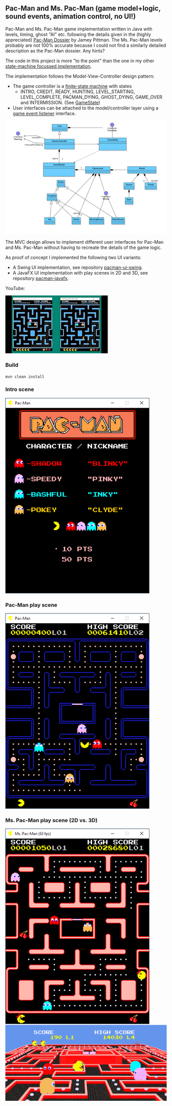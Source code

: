 ## Pac-Man and Ms. Pac-Man (game model+logic, sound events, animation control, no UI!)

Pac-Man and Ms. Pac-Man game implementation written in Java with levels, timing, ghost "AI" etc. following the details given in the (highly appreciated) [Pac-Man Dossier](https://pacman.holenet.info) by Jamey Pittman. The Ms. Pac-Man levels probably are not 100% accurate because I could not find a similarly detailed description as the Pac-Man dossier. Any hints? 

The code in this project is more "to the point" than the one in my other [state-machine focussed implementation](https://github.com/armin-reichert/pacman).

The implementation follows the Model-View-Controller design pattern:
- The game controller is a [finite-state machine](pacman-core/src/main/java/de/amr/games/pacman/lib/fsm/Fsm.java) with states
  -  INTRO, CREDIT, READY, HUNTING, LEVEL_STARTING, LEVEL_COMPLETE, PACMAN_DYING, GHOST_DYING, GAME_OVER and INTERMISSION. (See [GameState](pacman-core/src/main/java/de/amr/games/pacman/controller/common/GameState.java))
- User interfaces can be attached to the model/controller layer using a [game event listener](pacman-core/src/main/java/de/amr/games/pacman/event/GameEventListener.java) interface.

<img src="doc/pacman-core-classes.png">

The MVC design allows to implement different user interfaces for Pac-Man and Ms. Pac-Man without having to recreate the details of the game logic. 

As proof of concept I implemented the following two UI variants: 
- A Swing UI implementation, see repository [pacman-ui-swing](https://github.com/armin-reichert/pacman-ui-swing).
- A JavaFX UI implementation with play scenes in 2D and 3D, see repository [pacman-javafx](https://github.com/armin-reichert/pacman-javafx).

YouTube:

[![YouTube video](doc/thumbnail.jpg)](https://www.youtube.com/watch?v=t529vDUtCT0&t=125s)

### Build

`mvn clean install`

### Intro scene

<img src="doc/intro.png">

### Pac-Man play scene

<img src="doc/playing.png">

### Ms. Pac-Man play scene (2D vs. 3D)

<img src="doc/mspacman_playing.png">

<img src="doc/playscene3D.png">
